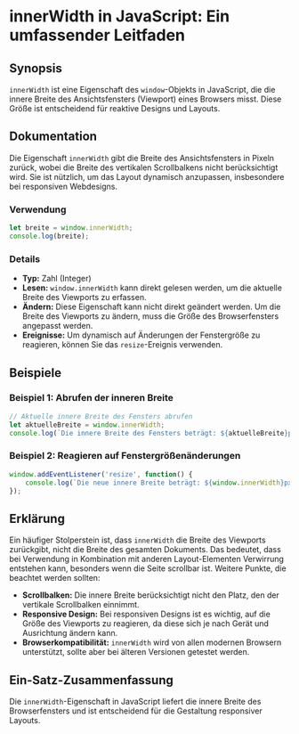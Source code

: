 <!--
Meta Description: # innerWidth in JavaScript: Ein umfassender Leitfaden ## Synopsis `innerWidth` ist eine Eigenschaft des `window`-Objekts in JavaScript, die die innere...
Meta Keywords: die, breite, des, innerwidth, ist
-->

# innerWidth in JavaScript: Ein umfassender Leitfaden

## Synopsis
`innerWidth` ist eine Eigenschaft des `window`-Objekts in JavaScript, die die innere Breite des Ansichtsfensters (Viewport) eines Browsers misst. Diese Größe ist entscheidend für reaktive Designs und Layouts.

## Dokumentation
Die Eigenschaft `innerWidth` gibt die Breite des Ansichtsfensters in Pixeln zurück, wobei die Breite des vertikalen Scrollbalkens nicht berücksichtigt wird. Sie ist nützlich, um das Layout dynamisch anzupassen, insbesondere bei responsiven Webdesigns.

### Verwendung
```javascript
let breite = window.innerWidth;
console.log(breite);
```

### Details
- **Typ:** Zahl (Integer)
- **Lesen:** `window.innerWidth` kann direkt gelesen werden, um die aktuelle Breite des Viewports zu erfassen.
- **Ändern:** Diese Eigenschaft kann nicht direkt geändert werden. Um die Breite des Viewports zu ändern, muss die Größe des Browserfensters angepasst werden.
- **Ereignisse:** Um dynamisch auf Änderungen der Fenstergröße zu reagieren, können Sie das `resize`-Ereignis verwenden.

## Beispiele
### Beispiel 1: Abrufen der inneren Breite
```javascript
// Aktuelle innere Breite des Fensters abrufen
let aktuelleBreite = window.innerWidth;
console.log(`Die innere Breite des Fensters beträgt: ${aktuelleBreite}px`);
```

### Beispiel 2: Reagieren auf Fenstergrößenänderungen
```javascript
window.addEventListener('resize', function() {
    console.log(`Die neue innere Breite beträgt: ${window.innerWidth}px`);
});
```

## Erklärung
Ein häufiger Stolperstein ist, dass `innerWidth` die Breite des Viewports zurückgibt, nicht die Breite des gesamten Dokuments. Das bedeutet, dass bei Verwendung in Kombination mit anderen Layout-Elementen Verwirrung entstehen kann, besonders wenn die Seite scrollbar ist. Weitere Punkte, die beachtet werden sollten:

- **Scrollbalken:** Die innere Breite berücksichtigt nicht den Platz, den der vertikale Scrollbalken einnimmt.
- **Responsive Design:** Bei responsiven Designs ist es wichtig, auf die Größe des Viewports zu reagieren, da diese sich je nach Gerät und Ausrichtung ändern kann.
- **Browserkompatibilität:** `innerWidth` wird von allen modernen Browsern unterstützt, sollte aber bei älteren Versionen getestet werden.

## Ein-Satz-Zusammenfassung
Die `innerWidth`-Eigenschaft in JavaScript liefert die innere Breite des Browserfensters und ist entscheidend für die Gestaltung responsiver Layouts.